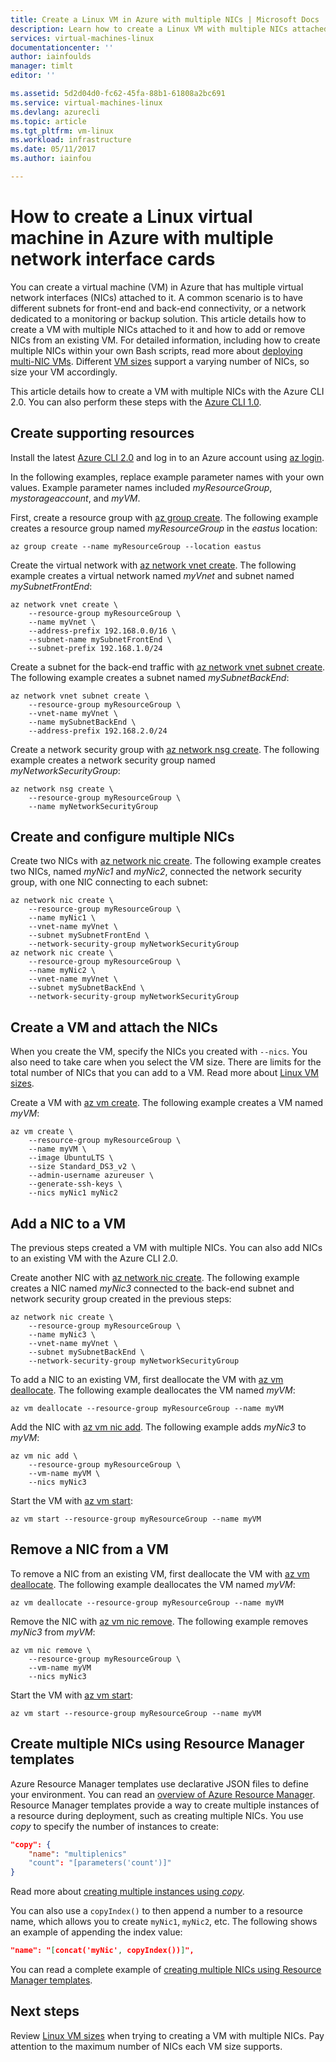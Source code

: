 ```yaml
---
title: Create a Linux VM in Azure with multiple NICs | Microsoft Docs
description: Learn how to create a Linux VM with multiple NICs attached to it using the Azure CLI 2.0 or Resource Manager templates.
services: virtual-machines-linux
documentationcenter: ''
author: iainfoulds
manager: timlt
editor: ''

ms.assetid: 5d2d04d0-fc62-45fa-88b1-61808a2bc691
ms.service: virtual-machines-linux
ms.devlang: azurecli
ms.topic: article
ms.tgt_pltfrm: vm-linux
ms.workload: infrastructure
ms.date: 05/11/2017
ms.author: iainfou

---
```

# How to create a Linux virtual machine in Azure with multiple network interface cards
You can create a virtual machine (VM) in Azure that has multiple virtual network interfaces (NICs) attached to it. A common scenario is to have different subnets for front-end and back-end connectivity, or a network dedicated to a monitoring or backup solution. This article details how to create a VM with multiple NICs attached to it and how to add or remove NICs from an existing VM. For detailed information, including how to create multiple NICs within your own Bash scripts, read more about [deploying multi-NIC VMs](../../virtual-network/virtual-network-deploy-multinic-arm-cli.md). Different [VM sizes](sizes.md) support a varying number of NICs, so size your VM accordingly.

This article details how to create a VM with multiple NICs with the Azure CLI 2.0. You can also perform these steps with the [Azure CLI 1.0](multiple-nics-nodejs.md).


## Create supporting resources
Install the latest [Azure CLI 2.0](/cli/azure/install-az-cli2) and log in to an Azure account using [az login](/cli/azure/#login).

In the following examples, replace example parameter names with your own values. Example parameter names included *myResourceGroup*, *mystorageaccount*, and *myVM*.

First, create a resource group with [az group create](/cli/azure/group#create). The following example creates a resource group named *myResourceGroup* in the *eastus* location:

```azurecli
az group create --name myResourceGroup --location eastus
```

Create the virtual network with [az network vnet create](/cli/azure/network/vnet#create). The following example creates a virtual network named *myVnet* and subnet named *mySubnetFrontEnd*:

```azurecli
az network vnet create \
    --resource-group myResourceGroup \
    --name myVnet \
    --address-prefix 192.168.0.0/16 \
    --subnet-name mySubnetFrontEnd \
    --subnet-prefix 192.168.1.0/24
```

Create a subnet for the back-end traffic with [az network vnet subnet create](/cli/azure/network/vnet/subnet#create). The following example creates a subnet named *mySubnetBackEnd*:

```azurecli
az network vnet subnet create \
    --resource-group myResourceGroup \
    --vnet-name myVnet \
    --name mySubnetBackEnd \
    --address-prefix 192.168.2.0/24
```

Create a network security group with [az network nsg create](/cli/azure/network/nsg#create). The following example creates a network security group named *myNetworkSecurityGroup*:

```azurecli
az network nsg create \
    --resource-group myResourceGroup \
    --name myNetworkSecurityGroup
```

## Create and configure multiple NICs
Create two NICs with [az network nic create](/cli/azure/network/nic#create). The following example creates two NICs, named *myNic1* and *myNic2*, connected the network security group, with one NIC connecting to each subnet:

```azurecli
az network nic create \
    --resource-group myResourceGroup \
    --name myNic1 \
    --vnet-name myVnet \
    --subnet mySubnetFrontEnd \
    --network-security-group myNetworkSecurityGroup
az network nic create \
    --resource-group myResourceGroup \
    --name myNic2 \
    --vnet-name myVnet \
    --subnet mySubnetBackEnd \
    --network-security-group myNetworkSecurityGroup
```

## Create a VM and attach the NICs
When you create the VM, specify the NICs you created with `--nics`. You also need to take care when you select the VM size. There are limits for the total number of NICs that you can add to a VM. Read more about [Linux VM sizes](sizes.md). 

Create a VM with [az vm create](/cli/azure/vm#create). The following example creates a VM named *myVM*:

```azurecli
az vm create \
    --resource-group myResourceGroup \
    --name myVM \
    --image UbuntuLTS \
    --size Standard_DS3_v2 \
    --admin-username azureuser \
    --generate-ssh-keys \
    --nics myNic1 myNic2
```

## Add a NIC to a VM
The previous steps created a VM with multiple NICs. You can also add NICs to an existing VM with the Azure CLI 2.0. 

Create another NIC with [az network nic create](/cli/azure/network/nic#create). The following example creates a NIC named *myNic3* connected to the back-end subnet and network security group created in the previous steps:

```azurecli
az network nic create \
    --resource-group myResourceGroup \
    --name myNic3 \
    --vnet-name myVnet \
    --subnet mySubnetBackEnd \
    --network-security-group myNetworkSecurityGroup
```

To add a NIC to an existing VM, first deallocate the VM with [az vm deallocate](/cli/azure/vm#deallocate). The following example deallocates the VM named *myVM*:

```azurecli
az vm deallocate --resource-group myResourceGroup --name myVM
```

Add the NIC with [az vm nic add](/cli/azure/vm/nic#add). The following example adds *myNic3* to *myVM*:

```azurecli
az vm nic add \
    --resource-group myResourceGroup \
    --vm-name myVM \
    --nics myNic3
```

Start the VM with [az vm start](/cli/azure/vm#start):

```azurecli
az vm start --resource-group myResourceGroup --name myVM
```

## Remove a NIC from a VM
To remove a NIC from an existing VM, first deallocate the VM with [az vm deallocate](/cli/azure/vm#deallocate). The following example deallocates the VM named *myVM*:

```azurecli
az vm deallocate --resource-group myResourceGroup --name myVM
```

Remove the NIC with [az vm nic remove](/cli/azure/vm/nic#remove). The following example removes *myNic3* from *myVM*:

```azurecli
az vm nic remove \
    --resource-group myResourceGroup \
    --vm-name myVM 
    --nics myNic3
```

Start the VM with [az vm start](/cli/azure/vm#start):

```azurecli
az vm start --resource-group myResourceGroup --name myVM
```


## Create multiple NICs using Resource Manager templates
Azure Resource Manager templates use declarative JSON files to define your environment. You can read an [overview of Azure Resource Manager](../../azure-resource-manager/resource-group-overview.md). Resource Manager templates provide a way to create multiple instances of a resource during deployment, such as creating multiple NICs. You use *copy* to specify the number of instances to create:

```json
"copy": {
    "name": "multiplenics"
    "count": "[parameters('count')]"
}
```

Read more about [creating multiple instances using *copy*](../../resource-group-create-multiple.md). 

You can also use a `copyIndex()` to then append a number to a resource name, which allows you to create `myNic1`, `myNic2`, etc. The following shows an example of appending the index value:

```json
"name": "[concat('myNic', copyIndex())]", 
```

You can read a complete example of [creating multiple NICs using Resource Manager templates](../../virtual-network/virtual-network-deploy-multinic-arm-template.md).

## Next steps
Review [Linux VM sizes](sizes.md) when trying to creating a VM with multiple NICs. Pay attention to the maximum number of NICs each VM size supports. 